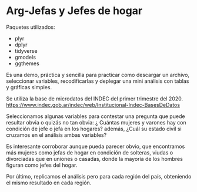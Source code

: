# Arg-Jefas y Jefes de hogar

Paquetes utilizados: 
- plyr
- dplyr
- tidyverse
- gmodels
- ggthemes

Es una demo, práctica y sencilla para practicar como descargar un archivo, seleccionar variables, recodificarlas y deplegar una mini análisis con tablas y gráficas simples.

Se utiliza la base de microdatos del INDEC del primer trimestre del 2020.
https://www.indec.gob.ar/indec/web/Institucional-Indec-BasesDeDatos

Seleccionamos algunas variables para contestar una pregunta que puede resultar obvia o quizás no tan obvia:
 ¿ Cuántas mujeres y varones hay con condición de jefe o jefa en los hogares? además,
 ¿Cuál su estado civil si cruzamos en el análisis ambas variables?

Es interesante corroborar aunque pueda parecer obvio, que encontramos más mujeres como jefas de hogar en
condición de solteras, viudas o divorciadas que en uniones o casadas, donde la mayoría de los hombres figuran
como jefes del hogar.

Por último, replicamos el análisis pero para cada región del país, obteniendo el mismo resultado en cada región.
